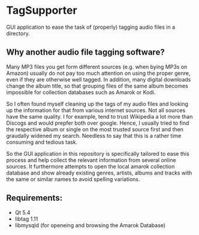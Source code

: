 # TagSupporter
GUI application to ease the task of (properly) tagging audio files in a directory.

## Why another audio file tagging software?
Many MP3 files you get form different sources (e.g. when bying MP3s on Amazon) usually do not pay too much attention on using the proper genre, even if they are otherwise well tagged.
In addition, many digital downloads change the album title, so that grouping files of the same album becomes impossible for collection databases such as Amarok or Kodi.

So I often found myself cleaning up the tags of my audio files and looking up the information for that from various internet sources.
Not all sources have the same quality. I for example, tend to trust Wikipedia a lot more than Discogs and would prepfer both over google.
Hence, I usually tried to find the respective album or single on the most trusted source first and then graudally widened my search.
Needless to say that this is a rather time consuming and tedious task.

So the GUI application in this repository is specifically tailored to ease this process and help collect the relevant information from several online sources.
It furthermore attempts to open the local amarok collection database and show already existing genres, artists, albums and tracks with the same or similar names to avoid spelling variations.

## Requirements:
- Qt 5.4
- libtag 1.11
- libmysqld (for openeing and browsing the Amarok Database)
